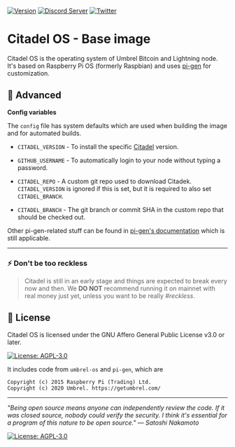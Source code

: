 [![Version](https://img.shields.io/github/v/release/runcitadel/os?color=%235351FB&label=version)](https://github.com/runcitadel/os/releases)
[![Discord Server](https://img.shields.io/badge/Community%20Chat-Discord-%235351FB)](https://discord.gg/6U3kM2cjdB)
[![Twitter](https://img.shields.io/twitter/follow/runcitadel?style=social)](https://twitter.com/runcitadel)


# Citadel OS - Base image

Citadel OS is the operating system of Umbrel Bitcoin and Lightning node. It's based on Raspberry Pi OS (formerly Raspbian) and uses [pi-gen](https://github.com/RPi-Distro/pi-gen) for customization.


## 🔧 Advanced

**Config variables**

The `config` file has system defaults which are used when building the image and for automated builds.

- `CITADEL_VERSION` - To install the specific [Citadel](https://github.com/runcitadel/core) version.

- `GITHUB_USERNAME` - To automatically login to your node without typing a password.

- `CITADEL_REPO` - A custom git repo used to download Citadek. `CITADEL_VERSION` is ignored if this is set, but it is required to also set `CITADEL_BRANCH`.

- `CITADEL_BRANCH` - The git branch or commit SHA in the custom repo that should be checked out.

Other pi-gen-related stuff can be found in [pi-gen's documentation](https://github.com/RPi-Distro/pi-gen/blob/master/README.md) which is still applicable.

---

### ⚡️ Don't be too reckless

> Citadel is still in an early stage and things are expected to break every now and then. We **DO NOT** recommend running it on mainnet with real money just yet, unless you want to be really *#reckless*.

## 📜 License

Citadel OS is licensed under the GNU Affero General Public License v3.0 or later.

[![License: AGPL-3.0](https://img.shields.io/badge/License-AGPL%203.0-blue.svg)](https://opensource.org/licenses/AGPL-3.0)

It includes code from `umbrel-os` and `pi-gen`, which are

```
Copyright (c) 2015 Raspberry Pi (Trading) Ltd.
Copyright (c) 2020 Umbrel. https://getumbrel.com/
```


---

_"Being open source means anyone can independently review the code. If it was closed source, nobody could verify the security. I think it's essential for a program of this nature to be open source." — Satoshi Nakamoto_

[![License: AGPL-3.0](https://img.shields.io/badge/License-AGPL%203.0-blue.svg)](https://opensource.org/licenses/AGPL-3.0)
